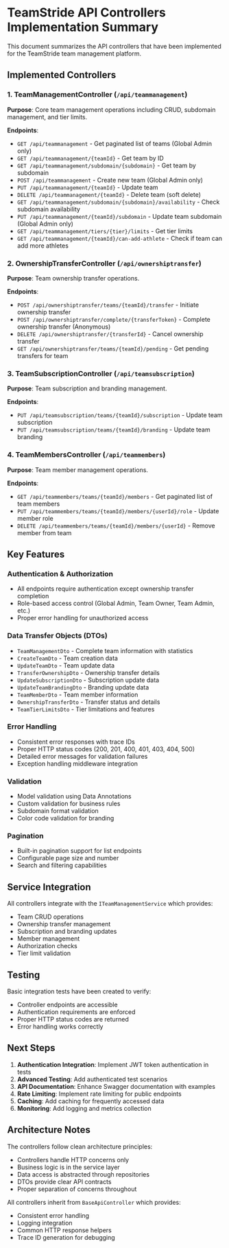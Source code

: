 # TeamStride API Controllers Implementation Summary

This document summarizes the API controllers that have been implemented for the TeamStride team management platform.

## Implemented Controllers

### 1. TeamManagementController (`/api/teammanagement`)
**Purpose**: Core team management operations including CRUD, subdomain management, and tier limits.

**Endpoints**:
- `GET /api/teammanagement` - Get paginated list of teams (Global Admin only)
- `GET /api/teammanagement/{teamId}` - Get team by ID
- `GET /api/teammanagement/subdomain/{subdomain}` - Get team by subdomain
- `POST /api/teammanagement` - Create new team (Global Admin only)
- `PUT /api/teammanagement/{teamId}` - Update team
- `DELETE /api/teammanagement/{teamId}` - Delete team (soft delete)
- `GET /api/teammanagement/subdomain/{subdomain}/availability` - Check subdomain availability
- `PUT /api/teammanagement/{teamId}/subdomain` - Update team subdomain (Global Admin only)
- `GET /api/teammanagement/tiers/{tier}/limits` - Get tier limits
- `GET /api/teammanagement/{teamId}/can-add-athlete` - Check if team can add more athletes

### 2. OwnershipTransferController (`/api/ownershiptransfer`)
**Purpose**: Team ownership transfer operations.

**Endpoints**:
- `POST /api/ownershiptransfer/teams/{teamId}/transfer` - Initiate ownership transfer
- `POST /api/ownershiptransfer/complete/{transferToken}` - Complete ownership transfer (Anonymous)
- `DELETE /api/ownershiptransfer/{transferId}` - Cancel ownership transfer
- `GET /api/ownershiptransfer/teams/{teamId}/pending` - Get pending transfers for team

### 3. TeamSubscriptionController (`/api/teamsubscription`)
**Purpose**: Team subscription and branding management.

**Endpoints**:
- `PUT /api/teamsubscription/teams/{teamId}/subscription` - Update team subscription
- `PUT /api/teamsubscription/teams/{teamId}/branding` - Update team branding

### 4. TeamMembersController (`/api/teammembers`)
**Purpose**: Team member management operations.

**Endpoints**:
- `GET /api/teammembers/teams/{teamId}/members` - Get paginated list of team members
- `PUT /api/teammembers/teams/{teamId}/members/{userId}/role` - Update member role
- `DELETE /api/teammembers/teams/{teamId}/members/{userId}` - Remove member from team

## Key Features

### Authentication & Authorization
- All endpoints require authentication except ownership transfer completion
- Role-based access control (Global Admin, Team Owner, Team Admin, etc.)
- Proper error handling for unauthorized access

### Data Transfer Objects (DTOs)
- `TeamManagementDto` - Complete team information with statistics
- `CreateTeamDto` - Team creation data
- `UpdateTeamDto` - Team update data
- `TransferOwnershipDto` - Ownership transfer details
- `UpdateSubscriptionDto` - Subscription update data
- `UpdateTeamBrandingDto` - Branding update data
- `TeamMemberDto` - Team member information
- `OwnershipTransferDto` - Transfer status and details
- `TeamTierLimitsDto` - Tier limitations and features

### Error Handling
- Consistent error responses with trace IDs
- Proper HTTP status codes (200, 201, 400, 401, 403, 404, 500)
- Detailed error messages for validation failures
- Exception handling middleware integration

### Validation
- Model validation using Data Annotations
- Custom validation for business rules
- Subdomain format validation
- Color code validation for branding

### Pagination
- Built-in pagination support for list endpoints
- Configurable page size and number
- Search and filtering capabilities

## Service Integration

All controllers integrate with the `ITeamManagementService` which provides:
- Team CRUD operations
- Ownership transfer management
- Subscription and branding updates
- Member management
- Authorization checks
- Tier limit validation

## Testing

Basic integration tests have been created to verify:
- Controller endpoints are accessible
- Authentication requirements are enforced
- Proper HTTP status codes are returned
- Error handling works correctly

## Next Steps

1. **Authentication Integration**: Implement JWT token authentication in tests
2. **Advanced Testing**: Add authenticated test scenarios
3. **API Documentation**: Enhance Swagger documentation with examples
4. **Rate Limiting**: Implement rate limiting for public endpoints
5. **Caching**: Add caching for frequently accessed data
6. **Monitoring**: Add logging and metrics collection

## Architecture Notes

The controllers follow clean architecture principles:
- Controllers handle HTTP concerns only
- Business logic is in the service layer
- Data access is abstracted through repositories
- DTOs provide clear API contracts
- Proper separation of concerns throughout

All controllers inherit from `BaseApiController` which provides:
- Consistent error handling
- Logging integration
- Common HTTP response helpers
- Trace ID generation for debugging 